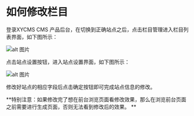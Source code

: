 # 如何修改栏目

登录XYCMS CMS 产品后台，在切换到正确站点之后，点击栏目管理进入栏目列表界面，如下图所示：

![alt 图片](/assets/img/use/20220125092944.png)

点击站点设置按钮，进入站点设置界面，如下图所示：

![alt 图片](/assets/img/use/20220125093042.png)

修改好站点的相应字段后点击确定按钮即可完成站点信息的修改。

**特别注意：如果修改完了想在前台浏览页面看修改效果，那么在浏览前台页面之前需要进行生成页面，否则无法看到修改后的效果。 **